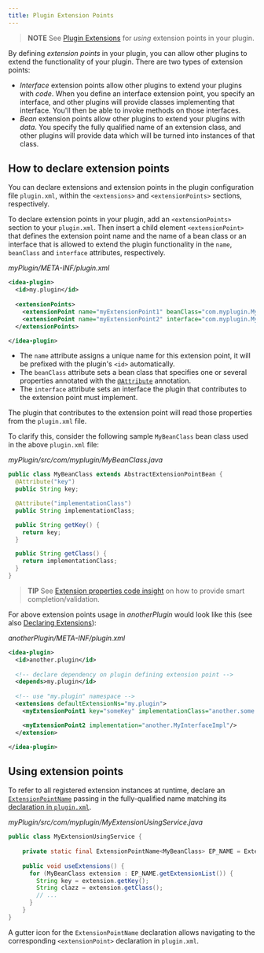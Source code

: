 ```yaml
---
title: Plugin Extension Points
---
```


> **NOTE** See [Plugin Extensions](plugin_extensions.md) for _using_ extension points in your plugin.

By defining _extension points_ in your plugin, you can allow other plugins to extend the functionality of your plugin.
There are two types of extension points:

 * _Interface_ extension points allow other plugins to extend your plugins with _code_. When you define an interface
   extension point, you specify an interface, and other plugins will provide classes implementing that interface.
   You'll then be able to invoke methods on those interfaces.
 * _Bean_ extension points allow other plugins to extend your plugins with _data_. You specify the fully qualified
   name of an extension class, and other plugins will provide data which will be turned into instances of that class.  

## How to declare extension points

You can declare extensions and extension points in the plugin configuration file `plugin.xml`, within the `<extensions>` and `<extensionPoints>` sections, respectively.

To declare extension points in your plugin, add an `<extensionPoints>` section to your `plugin.xml`. Then insert a child element `<extensionPoint>` that defines the extension point name and the name of a bean class or an interface that is allowed to extend the plugin functionality in the `name`, `beanClass` and `interface` attributes, respectively.

_myPlugin/META-INF/plugin.xml_
```xml            
<idea-plugin>
  <id>my.plugin</id>
  
  <extensionPoints>
    <extensionPoint name="myExtensionPoint1" beanClass="com.myplugin.MyBeanClass">
    <extensionPoint name="myExtensionPoint2" interface="com.myplugin.MyInterface">
  </extensionPoints>

</idea-plugin>
```

* The `name` attribute assigns a unique name for this extension point, it will be prefixed with the plugin's `<id>` automatically.
* The `beanClass` attribute sets a bean class that specifies one or several properties annotated with the [`@Attribute`](upsource:///platform/util/src/com/intellij/util/xmlb/annotations/Attribute.java) annotation.
* The `interface` attribute sets an interface the plugin that contributes to the extension point must implement.

The plugin that contributes to the extension point will read those properties from the `plugin.xml` file.

To clarify this, consider the following sample `MyBeanClass` bean class used in the above `plugin.xml` file:

_myPlugin/src/com/myplugin/MyBeanClass.java_
```java
public class MyBeanClass extends AbstractExtensionPointBean {
  @Attribute("key")
  public String key;

  @Attribute("implementationClass")
  public String implementationClass;

  public String getKey() {
    return key;
  }

  public String getClass() {
    return implementationClass;
  }
}
```

> **TIP** See [Extension properties code insight](plugin_extensions.md#extension-properties-code-insight) on how to provide smart completion/validation.

For above extension points usage in _anotherPlugin_ would look like this (see also [Declaring Extensions](plugin_extensions.md#declaring-extensions)):
 
_anotherPlugin/META-INF/plugin.xml_
```xml
<idea-plugin>
  <id>another.plugin</id>
                         
  <!-- declare dependency on plugin defining extension point -->               
  <depends>my.plugin</id>
        
  <!-- use "my.plugin" namespace -->
  <extensions defaultExtensionNs="my.plugin">
    <myExtensionPoint1 key="someKey" implementationClass="another.some.implementation.class"/>  

    <myExtensionPoint2 implementation="another.MyInterfaceImpl"/>
  </extension>

</idea-plugin>
```

## Using extension points
To refer to all registered extension instances at runtime, declare an [`ExtensionPointName`](upsource:///platform/extensions/src/com/intellij/openapi/extensions/ExtensionPointName.java) passing in the fully-qualified name matching its [declaration in `plugin.xml`](#how-to-declare-extension-points).

_myPlugin/src/com/myplugin/MyExtensionUsingService.java_
```java 
public class MyExtensionUsingService {
 
    private static final ExtensionPointName<MyBeanClass> EP_NAME = ExtensionPointName.create("my.plugin.myExtensionPoint1");
    
    public void useExtensions() {
      for (MyBeanClass extension : EP_NAME.getExtensionList()) {
        String key = extension.getKey();  
        String clazz = extension.getClass();
        // ...
      }
    }
}
```
A gutter icon for the `ExtensionPointName` declaration allows navigating to the corresponding `<extensionPoint>` declaration in `plugin.xml`.